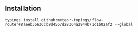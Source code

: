 ## Installation

`typings install github:meteor-typings/flow-router#8aeeb36636cb9d4567d28364a2944b71d1b02af2 --global`
